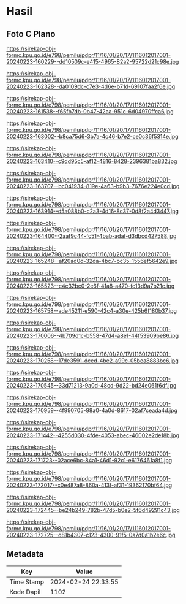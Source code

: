 # Hasil

## Foto C Plano

https://sirekap-obj-formc.kpu.go.id/e798/pemilu/pdpr/11/16/01/20/17/1116012017001-20240223-160229--dd10509c-e415-4965-82a2-95722d21c98e.jpg

https://sirekap-obj-formc.kpu.go.id/e798/pemilu/pdpr/11/16/01/20/17/1116012017001-20240223-162328--da0109dc-c7e3-4d6e-b71d-69107faa2f6e.jpg

https://sirekap-obj-formc.kpu.go.id/e798/pemilu/pdpr/11/16/01/20/17/1116012017001-20240223-161538--f65fb7db-0b47-42aa-951c-6d04970ffca6.jpg

https://sirekap-obj-formc.kpu.go.id/e798/pemilu/pdpr/11/16/01/20/17/1116012017001-20240223-163002--b8ca75d6-3b7a-4c46-b7e2-ce0c36f5314e.jpg

https://sirekap-obj-formc.kpu.go.id/e798/pemilu/pdpr/11/16/01/20/17/1116012017001-20240223-163410--c9dd95c5-af12-4816-8428-2396381ba832.jpg

https://sirekap-obj-formc.kpu.go.id/e798/pemilu/pdpr/11/16/01/20/17/1116012017001-20240223-163707--bc041934-819e-4a63-b9b3-7676e224e0cd.jpg

https://sirekap-obj-formc.kpu.go.id/e798/pemilu/pdpr/11/16/01/20/17/1116012017001-20240223-163914--d5a088b0-c2a3-4d16-8c37-0d8f2a4d3447.jpg

https://sirekap-obj-formc.kpu.go.id/e798/pemilu/pdpr/11/16/01/20/17/1116012017001-20240223-164400--2aaf9c44-fc51-4bab-adaf-d3dbcd427588.jpg

https://sirekap-obj-formc.kpu.go.id/e798/pemilu/pdpr/11/16/01/20/17/1116012017001-20240223-165248--af20ad0d-32da-4bc7-bc35-1556ef5642e9.jpg

https://sirekap-obj-formc.kpu.go.id/e798/pemilu/pdpr/11/16/01/20/17/1116012017001-20240223-165523--c4c32bc0-2e6f-41a8-a470-fc13d9a7b21c.jpg

https://sirekap-obj-formc.kpu.go.id/e798/pemilu/pdpr/11/16/01/20/17/1116012017001-20240223-165758--ade45211-e590-42c4-a30e-425b6f180b37.jpg

https://sirekap-obj-formc.kpu.go.id/e798/pemilu/pdpr/11/16/01/20/17/1116012017001-20240223-170006--4b709d1c-b558-47d4-a8e1-44f53909be86.jpg

https://sirekap-obj-formc.kpu.go.id/e798/pemilu/pdpr/11/16/01/20/17/1116012017001-20240223-170258--17de3591-dced-4be2-a99c-05bea8883bc6.jpg

https://sirekap-obj-formc.kpu.go.id/e798/pemilu/pdpr/11/16/01/20/17/1116012017001-20240223-170545--33d71213-9a0d-48cd-9d22-bd24e061f6df.jpg

https://sirekap-obj-formc.kpu.go.id/e798/pemilu/pdpr/11/16/01/20/17/1116012017001-20240223-170959--4f990705-98a0-4a0d-8617-02af7ceada4d.jpg

https://sirekap-obj-formc.kpu.go.id/e798/pemilu/pdpr/11/16/01/20/17/1116012017001-20240223-171442--4255d030-4fde-4053-abec-46002e2de18b.jpg

https://sirekap-obj-formc.kpu.go.id/e798/pemilu/pdpr/11/16/01/20/17/1116012017001-20240223-171723--02ace6bc-84a1-46d1-92c1-e6176461a8f1.jpg

https://sirekap-obj-formc.kpu.go.id/e798/pemilu/pdpr/11/16/01/20/17/1116012017001-20240223-172017--c0e487a8-860a-413f-af31-19362170bf64.jpg

https://sirekap-obj-formc.kpu.go.id/e798/pemilu/pdpr/11/16/01/20/17/1116012017001-20240223-172445--be24b249-782b-47d5-b0e2-5f6d49291c43.jpg

https://sirekap-obj-formc.kpu.go.id/e798/pemilu/pdpr/11/16/01/20/17/1116012017001-20240223-172725--d81b4307-c123-4300-91f5-0a7d0a1b2e6c.jpg


## Metadata

| Key        | Value               |
| ---------- | ------------------- |
| Time Stamp | 2024-02-24 22:33:55 |
| Kode Dapil | 1102                |



